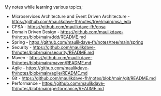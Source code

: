 My notes while learning various topics;

- Microservices Architecture and Event Driven Architecture - https://github.com/maulikdave-fh/notes/tree/main/msa_eda
- CPSA - https://github.com/maulikdave-fh/cpsa
- Domain Driven Design - https://github.com/maulikdave-fh/notes/blob/main/ddd/README.md
- Spring - https://github.com/maulikdave-fh/notes/tree/main/spring
- Security - https://github.com/maulikdave-fh/notes/blob/main/security/README.md
- Maven - https://github.com/maulikdave-fh/notes/blob/main/maven/README.md
- Agile - https://github.com/maulikdave-fh/notes/blob/main/agile/README.md
- Git - https://github.com/maulikdave-fh/notes/blob/main/git/README.md
- Performance - https://github.com/maulikdave-fh/notes/blob/main/performance/README.md

